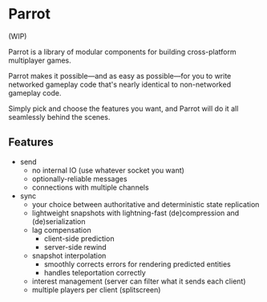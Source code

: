 # Parrot

(WIP)

Parrot is a library of modular components for building cross-platform multiplayer games.

Parrot makes it possible—and as easy as possible—for you to write networked gameplay code that's nearly identical to non-networked gameplay code.

Simply pick and choose the features you want, and Parrot will do it all seamlessly behind the scenes.

## Features

- send
  - no internal IO (use whatever socket you want)
  - optionally-reliable messages
  - connections with multiple channels
- sync
  - your choice between authoritative and deterministic state replication
  - lightweight snapshots with lightning-fast (de)compression and (de)serialization
  - lag compensation
    - client-side prediction
    - server-side rewind
  - snapshot interpolation
    - smoothly corrects errors for rendering predicted entities
    - handles teleportation correctly
  - interest management (server can filter what it sends each client)
  - multiple players per client (splitscreen)
